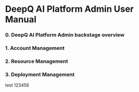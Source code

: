 # DeepQ AI Platform Admin User Manual

### 0. DeepQ AI Platform Admin backstage overview

### 1. Account Management

### 2. Resource Management

### 3. Deployment Management

test 123456
